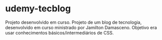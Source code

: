 # udemy-tecblog
Projeto desenvolvido em curso.
Projeto de um blog de tecnologia, desenvolvido em curso ministrado por Jamilton Damasceno.
Objetivo era usar conhecimentos básicos/intermediários de CSS.
